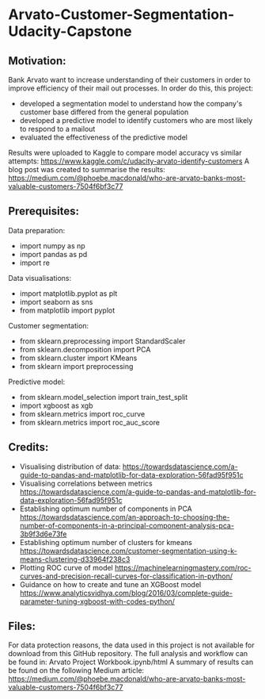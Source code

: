 # Arvato-Customer-Segmentation-Udacity-Capstone

## Motivation:
Bank Arvato want to increase understanding of their customers in order to improve efficiency of their mail out processes.
In order do this, this project:
- developed a segmentation model to understand how the company's customer base differed from the general population
- developed a predictive model to identify customers who are most likely to respond to a mailout
- evaluated the effectiveness of the predictive model

Results were uploaded to Kaggle to compare model accuracy vs similar attempts: https://www.kaggle.com/c/udacity-arvato-identify-customers
A blog post was created to summarise the results: https://medium.com/@phoebe.macdonald/who-are-arvato-banks-most-valuable-customers-7504f6bf3c77

## Prerequisites:
Data preparation:
- import numpy as np
- import pandas as pd
- import re

Data visualisations:
- import matplotlib.pyplot as plt
- import seaborn as sns
- from matplotlib import pyplot

Customer segmentation:
- from sklearn.preprocessing import StandardScaler
- from sklearn.decomposition import PCA
- from sklearn.cluster import KMeans
- from sklearn import preprocessing

Predictive model:
- from sklearn.model_selection import train_test_split
- import xgboost as xgb
- from sklearn.metrics import roc_curve
- from sklearn.metrics import roc_auc_score

## Credits:
- Visualising distribution of data: https://towardsdatascience.com/a-guide-to-pandas-and-matplotlib-for-data-exploration-56fad95f951c
- Visualising correlations between metrics https://towardsdatascience.com/a-guide-to-pandas-and-matplotlib-for-data-exploration-56fad95f951c 
- Establishing optimum number of components in PCA https://towardsdatascience.com/an-approach-to-choosing-the-number-of-components-in-a-principal-component-analysis-pca-3b9f3d6e73fe 
- Establishing optimum number of clusters for kmeans https://towardsdatascience.com/customer-segmentation-using-k-means-clustering-d33964f238c3
- Plotting ROC curve of model https://machinelearningmastery.com/roc-curves-and-precision-recall-curves-for-classification-in-python/ 
- Guidance on how to create and tune an XGBoost model https://www.analyticsvidhya.com/blog/2016/03/complete-guide-parameter-tuning-xgboost-with-codes-python/



## Files:
For data protection reasons, the data used in this project is not available for download from this GitHub repository.
The full analysis and workflow can be found in: Arvato Project Workbook.ipynb/html 
A summary of results can be found on the following Medium article: https://medium.com/@phoebe.macdonald/who-are-arvato-banks-most-valuable-customers-7504f6bf3c77


